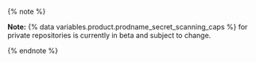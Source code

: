 {% note %}

**Note:** {% data variables.product.prodname_secret_scanning_caps %} for private repositories is currently in beta and subject to change.

{% endnote %}
